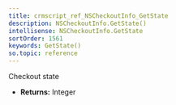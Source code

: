```yaml
---
title: crmscript_ref_NSCheckoutInfo_GetState
description: NSCheckoutInfo.GetState()
intellisense: NSCheckoutInfo.GetState
sortOrder: 1561
keywords: GetState()
so.topic: reference
---
```



Checkout state



* **Returns:** Integer


